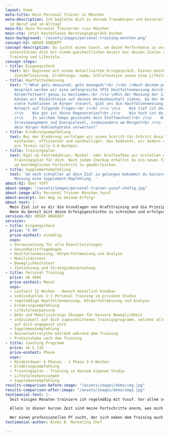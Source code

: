 ```yaml
---
layout: home
meta-title: Dein Personal Trainer in München
meta-description: Ich begleite dich zu deinem Traumkörper und besserer Performance
  im Beruf und im Alltag!
main-h1: Dein Personal Trainer<br />in München
main-cta: jetzt kostenloses Beratungsgespräch buchen
main-background: "/assets/images/personal-training-munchen.png"
concept-h2: UNSER KONZEPT
concept-description: Du suchst einen Coach, um deine Performance zu verbessern? Wir
  unterstützen dich mit einem ganzheitlichen Ansatz bei deinen Zielen rund um Ernährung,
  Training und Lifestyle.
concept-steps:
- title: Eingangscheck
  text: Wir beginnen mit einem detaillierten Erstgespräch. Dieses beinhaltet eine
    Zieldefinierung, Ernährungs- &amp; Schlafanalyse sowie eine Lifestyle-Optimierung.
- title: Hautfaltenmessung
  text: "\"What gets measured, gets managed\"<br /><br />Nach deinem persönlichen
    Gespräch werden wir eine umfangreiche YPSI Hautfaltenmessung durchführen um deinen
    Körperfettwert genau zu bestimmen.<br />\n \nMit der Messung der 13 Hautfalten
    können wir Rückschlüsse auf deinen Hormonhaushalt ziehen. Da der Hormonhaushalt
    viele Funktionen im Körper steuert, gibt uns die Hautfaltenmessung eine erste
    Antwort auf folgende Fragen:<br /><br />\n \n\n    Wie tief ist dein Schlaf?<br
    />\n    Wie gut ist deine Regeneration?<br />\n    Wie hoch ist dein Testosteron-Level?<br
    />\n    In welchem Tempo geschieht dein Stoffwechsel?<br />\n    Wie hoch sind
    Stressmangement und Energielevel, insbesondere am Morgen?<br />\n    Wie gut kann
    dein Körper Kohlenhydrate verwerten?"
- title: Ernährungsempfehlung
  text: Bei der Ernährung verfolgen wir einen Schritt-für-Schritt Ansatz. Dies ist
    einfacher, effizienter und nachhaltiger. Das bedeutet, wir ändern eine Mahlzeit
    pro Termin (alle 3-4 Wochen).
- title: Trainingsplan
  text: Egal ob Fettreduktion, Muskel- oder Kraftaufbau wir erstellen den passenden
    Trainingsplan für dich. Nach jedem Checkup erhältst du ein neues Trainingsprogramm
    um bestmöglichen Fortschritt zu gewährleisten.
- title: Supplementempfehlung
  text: 'Um noch schneller an dein Ziel zu gelangen bekommst du basierend auf deiner
    Messung eine Supplement-Empfehlung. '
about-h2: Über YSPT
about-image: "/assets/images/personal-trainer-yusuf-shafiq.jpg"
about-image-alt: Personal Trainer München Yusuf
about-excerpt: Der Weg zu deinem Erfolg!
about-text: |-
  Mein Ziel ist es dir die Grundlagen von Krafttraining und die Prinzipien von gesunder und nachhaltiger Ernährung näher zu bringen.
  Wenn du bereit bist deine Erfolgsgeschichte zu schreiben und erfolgsorientiertes Personal Training erleben möchtest, freue ich mich dich kennen zu lernen.
services-h2: UNSER ANGEBOT
services:
- title: Eingangscheck
  price: "€ 99"
  price-einheit: einmalig
  usps:
  - Voraussetzung für alle Dienstleistungen
  - Gesundheitsfragebogen
  - Hautfaltenmessung, Körperfettmessung und Analyse
  - Mobilitätstest
  - Beweglichkeitstest
  - Zielsetzung und Strategiebesprechung
- title: Personal Training
  price: ab 460€
  price-einheit: Monat
  usps:
  - Laufzeit 12 Wochen - danach monatlich kündbar
  - individuelles 1:1 Personal Training im privaten Studio
  - regelmäßige Hautfaltenmessung, Körperfettmessung und Analyse
  - Ernährungsempfehlung
  - Lifestyleanpassung
  - Dehn und Mobilisierungs Übungen für bessere Beweglichkeit
  - individuell auf dich zugeschnittenes Trainigsprogramm, welches alle 3-4 Wochen
    auf dich angepasst wird
  - Supplementempfehlung
  - Aminoelektrolythe Getränk während dem Training
  - Proteinshake nach dem Training
- title: Coaching Programm
  price: ab € 115
  price-einheit: Phase
  usps:
  - Mindestdauer 6 Phasen - 1 Phase 3-4 Wochen
  - Ernährungsempfehlung
  - Trainingsplan - Training in deinem eigenen Studio
  - Lifestyleanpassungen
  - Supplementempfehlung
results-comparison-before-image: "/assets/images/demo/img.jpg"
results-comparison-after-image: "/assets/images/demo/img2.jpg"
testimonial-text: |-
  Seit einigen Monaten trainiere ich regelmäßig mit Yusuf. Vor allem seine große fachliche Kompetenz im Bereich der Hautfaltenmessung, der Ernährungsberatung und dem Krafttraining haben mich gleich von Anfang an überzeugt. Bei seinem Before & After Trainingsprogramm erfolgt dazu eine regelmäßige Hautfaltenmessung – Yusuf entwickelt daraus einen für mich individuell abgestimmten und sehr strukturierten Trainings- und Ernährungsplan und berät mich dazu mit wertvollen Tipps, Trainingsübungen und Ernährungshacks. Er nimmt sich dabei viel Zeit und geht auf meine über die Zeit hinweg verändernden Trainingsbedürfnisse optimal ein, um so meine gesetzten Ziele zu erreichen. Man merkt hier sofort seine fundierte Ausbildung und sein großes Know-how.

  Allein in dieser kurzen Zeit sind meine Fortschritte enorm, was mich positiv überrascht hat und mich umso mehr motiviert. Yusuf ist ein sehr sympatischer Coach, der einem einfach, fundiert und mit viel Leidenschaft die Balance zwischen effektivem Krafttraining & gesunder Ernährung vermittelt und in die Tat umsetzt. Er ist immer hilfsbereit und steht mit Rat und Tat zur Seite - es macht immer großen Spaß mit ihm zu trainieren :-) Ich mache allgemein viel Sport und auch schon länger Krafttraining – auch mithilfe von diversen PT-Trainings-Apps - aber nichts kommt an die Trainingserfolge mit Yusuf heran. Ich fühle mich fitter, besser, kräftiger und freue mich schon sehr auf meine nächsten „Personal Bests“ mit Yusuf.

  Wer einen professionellen PT sucht, der sich neben dem Training auch noch hervorragend mit Ernährung & Supplements auskennt und sich auf die individuellen Bedürfnisse einstellt, der ist bei Yusuf auf jeden Fall bestens aufgehoben. Ich kann Yusuf zu 100% weiterempfehlen.
testimonial-author: Aleks B. Marketing Chef

---
```

